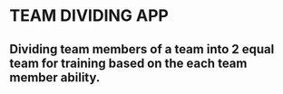 # TEAM DIVIDING APP

## Dividing team members of a team into 2 equal team for training based on the each team member ability.
